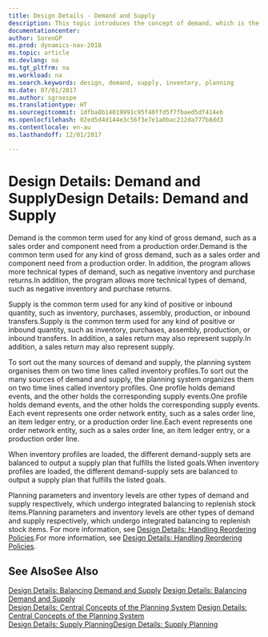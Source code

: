 ```yaml
---
title: Design Details - Demand and Supply
description: This topic introduces the concept of demand, which is the common term used for any kind of gross demand, such as a sales order and component need from a production order.
documentationcenter: 
author: SorenGP
ms.prod: dynamics-nav-2018
ms.topic: article
ms.devlang: na
ms.tgt_pltfrm: na
ms.workload: na
ms.search.keywords: design, demand, supply, inventory, planning
ms.date: 07/01/2017
ms.author: sgroespe
ms.translationtype: HT
ms.sourcegitcommit: 1dfba8b14019991c95f40ffd5f7fbaed5df414eb
ms.openlocfilehash: 02ed5d4d144e3c56f3e7e1a0bac212da777b8dd3
ms.contentlocale: en-au
ms.lasthandoff: 12/01/2017

---
```

# <a name="design-details-demand-and-supply"></a><span data-ttu-id="d1a56-103">Design Details: Demand and Supply</span><span class="sxs-lookup"><span data-stu-id="d1a56-103">Design Details: Demand and Supply</span></span>
<span data-ttu-id="d1a56-104">Demand is the common term used for any kind of gross demand, such as a sales order and component need from a production order.</span><span class="sxs-lookup"><span data-stu-id="d1a56-104">Demand is the common term used for any kind of gross demand, such as a sales order and component need from a production order.</span></span> <span data-ttu-id="d1a56-105">In addition, the program allows more technical types of demand, such as negative inventory and purchase returns.</span><span class="sxs-lookup"><span data-stu-id="d1a56-105">In addition, the program allows more technical types of demand, such as negative inventory and purchase returns.</span></span>  
  
<span data-ttu-id="d1a56-106">Supply is the common term used for any kind of positive or inbound quantity, such as inventory, purchases, assembly, production, or inbound transfers.</span><span class="sxs-lookup"><span data-stu-id="d1a56-106">Supply is the common term used for any kind of positive or inbound quantity, such as inventory, purchases, assembly, production, or inbound transfers.</span></span> <span data-ttu-id="d1a56-107">In addition, a sales return may also represent supply.</span><span class="sxs-lookup"><span data-stu-id="d1a56-107">In addition, a sales return may also represent supply.</span></span>  
  
<span data-ttu-id="d1a56-108">To sort out the many sources of demand and supply, the planning system organises them on two time lines called inventory profiles.</span><span class="sxs-lookup"><span data-stu-id="d1a56-108">To sort out the many sources of demand and supply, the planning system organizes them on two time lines called inventory profiles.</span></span> <span data-ttu-id="d1a56-109">One profile holds demand events, and the other holds the corresponding supply events.</span><span class="sxs-lookup"><span data-stu-id="d1a56-109">One profile holds demand events, and the other holds the corresponding supply events.</span></span> <span data-ttu-id="d1a56-110">Each event represents one order network entity, such as a sales order line, an item ledger entry, or a production order line.</span><span class="sxs-lookup"><span data-stu-id="d1a56-110">Each event represents one order network entity, such as a sales order line, an item ledger entry, or a production order line.</span></span>  
  
<span data-ttu-id="d1a56-111">When inventory profiles are loaded, the different demand-supply sets are balanced to output a supply plan that fulfills the listed goals.</span><span class="sxs-lookup"><span data-stu-id="d1a56-111">When inventory profiles are loaded, the different demand-supply sets are balanced to output a supply plan that fulfills the listed goals.</span></span>  
  
<span data-ttu-id="d1a56-112">Planning parameters and inventory levels are other types of demand and supply respectively, which undergo integrated balancing to replenish stock items.</span><span class="sxs-lookup"><span data-stu-id="d1a56-112">Planning parameters and inventory levels are other types of demand and supply respectively, which undergo integrated balancing to replenish stock items.</span></span> <span data-ttu-id="d1a56-113">For more information, see [Design Details: Handling Reordering Policies](design-details-handling-reordering-policies.md).</span><span class="sxs-lookup"><span data-stu-id="d1a56-113">For more information, see [Design Details: Handling Reordering Policies](design-details-handling-reordering-policies.md).</span></span>  
  
## <a name="see-also"></a><span data-ttu-id="d1a56-114">See Also</span><span class="sxs-lookup"><span data-stu-id="d1a56-114">See Also</span></span>  
<span data-ttu-id="d1a56-115">[Design Details: Balancing Demand and Supply](design-details-balancing-demand-and-supply.md) </span><span class="sxs-lookup"><span data-stu-id="d1a56-115">[Design Details: Balancing Demand and Supply](design-details-balancing-demand-and-supply.md) </span></span>  
<span data-ttu-id="d1a56-116">[Design Details: Central Concepts of the Planning System](design-details-central-concepts-of-the-planning-system.md) </span><span class="sxs-lookup"><span data-stu-id="d1a56-116">[Design Details: Central Concepts of the Planning System](design-details-central-concepts-of-the-planning-system.md) </span></span>  
[<span data-ttu-id="d1a56-117">Design Details: Supply Planning</span><span class="sxs-lookup"><span data-stu-id="d1a56-117">Design Details: Supply Planning</span></span>](design-details-supply-planning.md)
